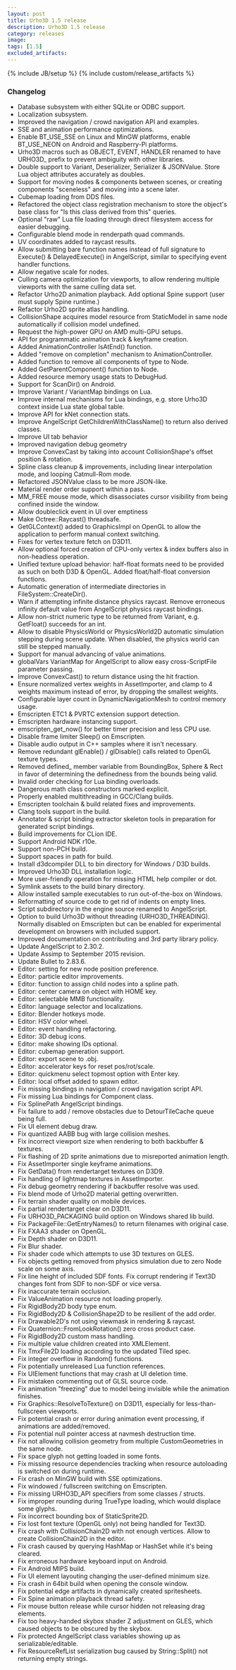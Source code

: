 ```yaml
---
layout: post
title: Urho3D 1.5 release
description: Urho3D 1.5 release
category: releases
image:
tags: [1.5]
excluded_artifacts:
---
```

{% include JB/setup %}
{% include custom/release_artifacts %}

### Changelog
- Database subsystem with either SQLite or ODBC support.
- Localization subsystem.
- Improved the navigation / crowd navigation API and examples.
- SSE and animation performance optimizations.
- Enable BT_USE_SSE on Linux and MinGW platforms, enable BT_USE_NEON on Android and Raspberry-Pi platforms.
- Urho3D macros such as OBJECT, EVENT, HANDLER renamed to have URHO3D_ prefix to prevent ambiguity with other libraries.
- Double support to Variant, Deserializer, Serializer & JSONValue. Store Lua object attributes accurately as doubles.
- Support for moving nodes & components between scenes, or creating components "sceneless" and moving into a scene later.
- Cubemap loading from DDS files.
- Refactored the object class registration mechanism to store the object's base class for "Is this class derived from this" queries.
- Optional "raw" Lua file loading through direct filesystem access for easier debugging.
- Configurable blend mode in renderpath quad commands.
- UV coordinates added to raycast results.
- Allow submitting bare function names instead of full signature to Execute() & DelayedExecute() in AngelScript, similar to specifying event handler functions.
- Allow negative scale for nodes.
- Culling camera optimization for viewports, to allow rendering multiple viewports with the same culling data set.
- Refactor Urho2D animation playback. Add optional Spine support (user must supply Spine runtime.)
- Refactor Urho2D sprite atlas handling.
- CollisionShape acquires model resource from StaticModel in same node automatically if collision model undefined.
- Request the high-power GPU on AMD multi-GPU setups.
- API for programmatic animation track & keyframe creation.
- Added AnimationController IsAtEnd() function.
- Added "remove on completion" mechanism to AnimationController.
- Added function to remove all components of type to Node.
- Added GetParentComponent() function to Node.
- Added resource memory usage stats to DebugHud.
- Support for ScanDir() on Android.
- Improve Variant / VariantMap bindings on Lua.
- Improve internal mechanisms for Lua bindings, e.g. store Urho3D context inside Lua state global table.
- Improve API for kNet connection stats.
- Improve AngelScript GetChildrenWithClassName() to return also derived classes.
- Improve UI tab behavior
- Improved navigation debug geometry
- Improve ConvexCast by taking into account CollisionShape's offset position & rotation.
- Spline class cleanup & improvements, including linear interpolation mode, and looping Catmull-Rom mode.
- Refactored JSONValue class to be more JSON-like.
- Material render order support within a pass.
- MM_FREE mouse mode, which disassociates cursor visibility from being confined inside the window.
- Allow doubleclick event in UI over emptiness
- Make Octree::Raycast() threadsafe.
- GetGLContext() added to GraphicsImpl on OpenGL to allow the application to perform manual context switching.
- Fixes for vertex texture fetch on D3D11.
- Allow optional forced creation of CPU-only vertex & index buffers also in non-headless operation.
- Unified texture upload behavior: half-float formats need to be provided as such on both D3D & OpenGL. Added float/half-float conversion functions.
- Automatic generation of intermediate directories in FileSystem::CreateDir().
- Warn if attempting infinite distance physics raycast. Remove erroneous infinity default value from AngelScript physics raycast bindings.
- Allow non-strict numeric type to be returned from Variant, e.g. GetFloat() succeeds for an int.
- Allow to disable PhysicsWorld or PhysicsWorld2D automatic simulation stepping during scene update. When disabled, the physics world can still be stepped manually.
- Support for manual advancing of value animations.
- globalVars VariantMap for AngelScript to allow easy cross-ScriptFile parameter passing.
- Improve ConvexCast() to return distance using the hit fraction.
- Ensure normalized vertex weights in AssetImporter, and clamp to 4 weights maximum instead of error, by dropping the smallest weights.
- Configurable layer count in DynamicNavigationMesh to control memory usage.
- Emscripten ETC1 & PVRTC extension support detection.
- Emscripten hardware instancing support.
- emscripten_get_now() for better timer precision and less CPU use.
- Disable frame limiter Sleep() on Emscripten.
- Disable audio output in C++ samples where it isn't necessary.
- Remove redundant glEnable() / glDisable() calls related to OpenGL texture types.
- Removed defined_ member variable from BoundingBox, Sphere & Rect in favor of determining the definedness from the bounds being valid.
- Invalid order checking for Lua binding overloads.
- Dangerous math class constructors marked explicit.
- Properly enabled multithreading in GCC/Clang builds.
- Emscripten toolchain & build related fixes and improvements.
- Clang tools support in the build.
- Annotator & script binding extractor skeleton tools in preparation for generated script bindings.
- Build improvements for CLion IDE.
- Support Android NDK r10e.
- Support non-PCH build.
- Support spaces in path for build.
- Install d3dcompiler DLL to bin directory for Windows / D3D builds.
- Improved Urho3D DLL installation logic.
- More user-friendly operation for missing HTML help compiler or dot.
- Symlink assets to the build binary directory.
- Allow installed sample executables to run out-of-the-box on Windows.
- Reformatting of source code to get rid of indents on empty lines.
- Script subdirectory in the engine source renamed to AngelScript.
- Option to build Urho3D without threading (URHO3D_THREADING). Normally disabled on Emscripten but can be enabled for experimental development on browsers with included support.
- Improved documentation on contributing and 3rd party library policy.
- Update AngelScript to 2.30.2.
- Update Assimp to September 2015 revision.
- Update Bullet to 2.83.6.
- Editor: setting for new node position preference.
- Editor: particle editor improvements.
- Editor: function to assign child nodes into a spline path.
- Editor: center camera on object with HOME key.
- Editor: selectable MMB functionality.
- Editor: language selector and localizations.
- Editor: Blender hotkeys mode.
- Editor: HSV color wheel.
- Editor: event handling refactoring.
- Editor: 3D debug icons.
- Editor: make showing IDs optional.
- Editor: cubemap generation support.
- Editor: export scene to .obj.
- Editor: accelerator keys for reset pos/rot/scale.
- Editor: quickmenu select topmost option with Enter key.
- Editor: local offset added to spawn editor.
- Fix missing bindings in navigation / crowd navigation script API.
- Fix missing Lua bindings for Component class.
- Fix SplinePath AngelScript bindings.
- Fix failure to add / remove obstacles due to DetourTileCache queue being full.
- Fix UI element debug draw.
- Fix quantized AABB bug with large collision meshes.
- Fix incorrect viewport size when rendering to both backbuffer & textures.
- Fix flashing of 2D sprite animations due to misreported animation length.
- Fix AssetImporter single keyframe animations.
- Fix GetData() from rendertarget textures on D3D9.
- Fix handling of lightmap textures in AssetImporter.
- Fix debug geometry rendering if backbuffer resolve was used.
- Fix blend mode of Urho2D material getting overwritten.
- Fix terrain shader quality on mobile devices.
- Fix partial rendertarget clear on D3D11.
- Fix URHO3D_PACKAGING build option on Windows shared lib build.
- Fix PackageFile::GetEntryNames() to return filenames with original case.
- Fix FXAA3 shader on OpenGL.
- Fix Depth shader on D3D11.
- Fix Blur shader.
- Fix shader code which attempts to use 3D textures on GLES.
- Fix objects getting removed from physics simulation due to zero Node scale on some axis.
- Fix line height of included SDF fonts. Fix corrupt rendering if Text3D changes font from SDF to non-SDF or vice versa.
- Fix inaccurate terrain occlusion.
- Fix ValueAnimation resource not loading properly.
- Fix RigidBody2D body type enum.
- Fix RigidBody2D & CollisionShape2D to be resilient of the add order.
- Fix Drawable2D's not using viewmask in rendering & raycast.
- Fix Quaternion::FromLookRotation() zero cross product case.
- Fix RigidBody2D custom mass handling.
- Fix multiple value children created into XMLElement.
- Fix TmxFile2D loading according to the updated Tiled spec.
- Fix integer overflow in Random() functions.
- Fix potentially unreleased Lua function references.
- Fix UIElement functions that may crash at UI deletion time.
- Fix mistaken commenting out of GLSL source code.
- Fix animation "freezing" due to model being invisible while the animation finishes.
- Fix Graphics::ResolveToTexture() on D3D11, especially for less-than-fullscreen viewports.
- Fix potential crash or error during animation event processing, if animations are added/removed.
- Fix potential null pointer access at navmesh destruction time.
- Fix not allowing collision geometry from multiple CustomGeometries in the same node.
- Fix space glyph not getting loaded in some fonts.
- Fix missing resource dependencies tracking when resource autoloading is switched on during runtime.
- Fix crash on MinGW build with SSE optimizations.
- Fix windowed / fullscreen switching on Emscripten.
- Fix missing URHO3D_API specifiers from some classes / structs.
- Fix improper rounding during TrueType loading, which would displace some glyphs.
- Fix incorrect bounding box of StaticSprite2D.
- Fix lost font texture (OpenGL only) not being handled for Text3D.
- Fix crash with CollisionChain2D with not enough vertices. Allow to create CollisionChain2D in the editor.
- Fix crash caused by querying HashMap or HashSet while it's being cleared.
- Fix erroneous hardware keyboard input on Android.
- Fix Android MIPS build.
- Fix UI element layouting changing the user-defined minimum size.
- Fix crash in 64bit build when opening the console window.
- Fix potential edge artifacts in dynamically created spritesheets.
- Fix Spine animation playback thread safety.
- Fix mouse button release while cursor hidden not releasing drag elements.
- Fix too heavy-handed skybox shader Z adjustment on GLES, which caused objects to be obscured by the skybox.
- Fix protected AngelScript class variables showing up as serializable/editable.
- Fix ResourceRefList serialization bug caused by String::Split() not returning empty strings.
